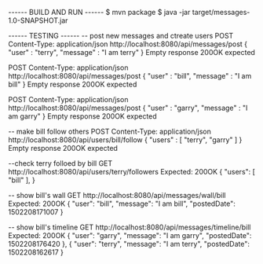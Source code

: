 
------ BUILD AND RUN ------
$ mvn package
$ java -jar target/messages-1.0-SNAPSHOT.jar

------ TESTING ------
-- post new messages and ctreate users
POST
Content-Type: application/json
http://localhost:8080/api/messages/post
{
	"user" : "terry",
    "message" : "I am terry"
}
Empty response 200OK expected

POST
Content-Type: application/json
http://localhost:8080/api/messages/post
{
	"user" : "bill",
    "message" : "I am bill"
}
Empty response 200OK expected

POST
Content-Type: application/json
http://localhost:8080/api/messages/post
{
	"user" : "garry",
    "message" : "I am garry"
}
Empty response 200OK expected


-- make bill follow others
POST
Content-Type: application/json
http://localhost:8080/api/users/bill/follow
{
	"users" : [ "terry", "garry" ]
}
Empty response 200OK expected

--check terry folloed by bill
GET
http://localhost:8080/api/users/terry/followers
Expected:
200OK
{
"users": [
  "bill"
],
}

-- show bill's wall
GET
http://localhost:8080/api/messages/wall/bill
Expected:
200OK
{
"user": "bill",
"message": "I am bill",
"postedDate": 1502208171007
}

-- show bill's timeline
GET
http://localhost:8080/api/messages/timeline/bill
Expected:
200OK
{
"user": "garry",
"message": "I am garry",
"postedDate": 1502208176420
},
  {
"user": "terry",
"message": "I am terry",
"postedDate": 1502208162617
}

